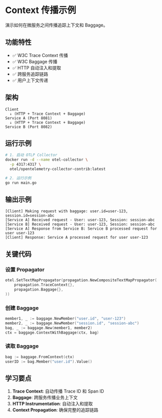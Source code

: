 # Context 传播示例

演示如何在微服务之间传播追踪上下文和 Baggage。

## 功能特性

- ✅ W3C Trace Context 传播
- ✅ W3C Baggage 传播
- ✅ HTTP 自动注入和提取
- ✅ 跨服务追踪链路
- ✅ 用户上下文传递

## 架构

```text
Client
  ↓ (HTTP + Trace Context + Baggage)
Service A (Port 8081)
  ↓ (HTTP + Trace Context + Baggage)
Service B (Port 8082)
```

## 运行示例

```bash
# 1. 启动 OTLP Collector
docker run -d --name otel-collector \
  -p 4317:4317 \
  otel/opentelemetry-collector-contrib:latest

# 2. 运行示例
go run main.go
```

## 输出示例

```text
[Client] Making request with baggage: user.id=user-123, session.id=session-abc
[Service A] Received request - User: user-123, Session: session-abc
[Service B] Received request - User: user-123, Session: session-abc
[Service A] Response from Service B: Service B processed request for user user-123
[Client] Response: Service A processed request for user user-123
```

## 关键代码

### 设置 Propagator

```go
otel.SetTextMapPropagator(propagation.NewCompositeTextMapPropagator(
    propagation.TraceContext{},
    propagation.Baggage{},
))
```

### 创建 Baggage

```go
member1, _ := baggage.NewMember("user.id", "user-123")
member2, _ := baggage.NewMember("session.id", "session-abc")
bag, _ := baggage.New(member1, member2)
ctx = baggage.ContextWithBaggage(ctx, bag)
```

### 读取 Baggage

```go
bag := baggage.FromContext(ctx)
userID := bag.Member("user.id").Value()
```

## 学习要点

1. **Trace Context**: 自动传播 Trace ID 和 Span ID
2. **Baggage**: 跨服务传播业务上下文
3. **HTTP Instrumentation**: 自动注入和提取
4. **Context Propagation**: 确保完整的追踪链路

